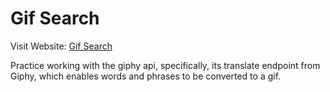 # Gif Search

Visit Website: [Gif Search](https://lukmanakhmad.github.io/gif-search/)

Practice working with the giphy api, specifically, its translate endpoint from Giphy, which enables words and phrases to be converted to a gif.
